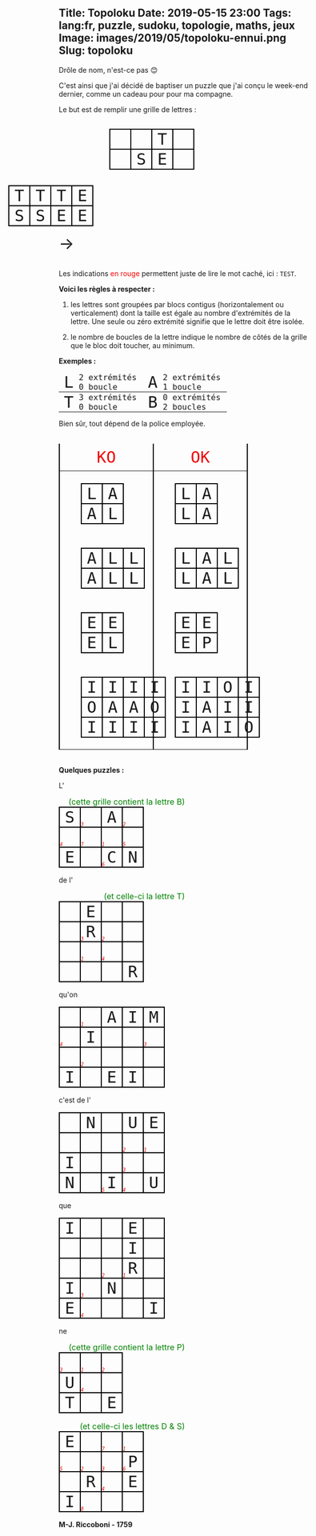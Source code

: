 Title: Topoloku
Date: 2019-05-15 23:00
Tags: lang:fr, puzzle, sudoku, topologie, maths, jeux
Image: images/2019/05/topoloku-ennui.png
Slug: topoloku
---

<!-- TODO: share with Cesbron family on facebook -->

Drôle de nom, n'est-ce pas 😊

C'est ainsi que j'ai décidé de baptiser un puzzle que j'ai conçu le week-end dernier,
comme un cadeau pour pour ma compagne.

Le but est de remplir une grille de lettres :

| | |T| |
|-|-|-|-|
| |S|E| |

↓

|T|T|T|E|
|-|-|-|-|
|S|S|E|E|

→

Les indications <span class="red">en rouge</span> permettent juste de lire le mot caché, ici : `TEST`.

**Voici les règles à respecter :**

1. les lettres sont groupées par blocs contigus (horizontalement ou verticalement)
dont la taille est égale au nombre d'extrémités de la lettre.
Une seule ou zéro extrémité signifie que le lettre doit être isolée.

2. le nombre de boucles de la lettre indique le nombre de côtés de la grille que le bloc doit toucher, au minimum.

**Exemples :**

| L | 2 extrémités 0 boucle | A | 2 extrémités 1 boucle  |
|---|-----------------------|---|------------------------|
| T | 3 extrémités 0 boucle | B | 0 extrémités 2 boucles |

Bien sûr, tout dépend de la police employée.

<table class="ko-ok"><thead><tr>
  <th>KO</th> <th>OK</th>

</tr></thead><tbody><tr><td>

  <table><thead><tr>
    <th>L</th> <th>A</th>
  </tr></thead><tbody><tr>
    <td>A</td> <td>L</td>
  </tr></tbody></table>

  <span class="comment">pas contigus car en diagonale</span>

</td><td>

  <table><thead><tr>
    <th>L</th> <th>A</th>
  </tr></thead><tbody><tr>
    <td>L</td> <td>A</td>
  </tr></tbody></table>

</td></tr><tr><td>

  <table><thead><tr>
    <th>A</th> <th>L</th> <th>L</th>
  </tr></thead><tbody><tr>
    <td>A</td> <td>L</td> <td>L</td>
  </tr></tbody></table>

  <span class="comment">les L forment un groupe de 4</span>

</td><td>

  <table><thead><tr>
    <th>L</th> <th>A</th> <td>L</td>
  </tr></thead><tbody><tr>
    <td>L</td> <td>A</td> <td>L</td>
  </tr></tbody></table>

</td></tr><tr><td>

  <table><thead><tr>
    <th>E</th> <th>E</th>
  </tr></thead><tbody><tr>
    <td>E</td> <td>L</td>
  </tr></tbody></table>

  <span class="comment">les L ne forment pas un groupe de 2</span>

</td><td>

  <table><thead><tr>
    <th>E</th> <th>E</th>
  </tr></thead><tbody><tr>
    <td>E</td> <td>P</td>
  </tr></tbody></table>

</td></tr><tr><td>

  <table><thead><tr>
    <th>I</th> <th>I</th> <th>I</th> <th>I</th>
  </tr></thead><tbody><tr>
    <th>O</th> <th>A</th> <th>A</th> <th>O</th>
  </tr><tr>
    <th>I</th> <th>I</th> <th>I</th> <th>I</th>
  </tr></tbody></table>

  <span class="comment">les A ne touchent pas le bord</span>

</td><td>

  <table><thead><tr>
    <th>I</th> <th>I</th> <th>O</th> <th>I</th>
  </tr></thead><tbody><tr>
    <th>I</th> <th>A</th> <th>I</th> <th>I</th>
  </tr><tr>
    <th>I</th> <th>A</th> <th>I</th> <th>O</th>
  </tr></tbody></table>

</td></tr></tbody></table>


**Quelques puzzles :**

L'

<span class="comment">(cette grille contient la lettre B)</span>

|S    |_3_  |A    |_2_  |
|-----|-----|-----|-----|
|_4_  |_7_  |_1_  |_5_  |
|E    |     |_6_ C|N    |

de l'

<span class="comment">(et celle-ci la lettre T)</span>

|     |E    |     |     |
|-----|-----|-----|-----|
|     |_3_ R|_2_  |     |
|     |_1_  |_4_  |     |
|     |     |     |R    |

qu'on

|     |_1_  |A    |I    |M    |
|-----|-----|-----|-----|-----|
|_4_  |I    |     |     |_3_  |
|     |_2_  |     |     |     |
|I    |     |E    |I    |     |

c'est de l'

|     |N    |     |U    |E    |
|-----|-----|-----|-----|-----|
|     |     |     |_2_  |_1_  |
|I    |     |     |_3_  |     |
|N    |     |_5_ I|_4_  |U    |

que

|I    |     |     |E    |     |
|-----|-----|-----|-----|-----|
|     |     |     |I    |     |
|     |     |_2_  |_1_ R|     |
|I    |_3_  |N    |     |     |
|E    |_4_  |     |     |I    |

ne

<span class="comment">(cette grille contient la lettre P)</span>

|_3_  |_1_  |_2_  |
|-----|-----|-----|
|U    |_4_  |     |
|T    |     |E    |

<span class="comment">(et celle-ci les lettres D & S)</span>

|E    |     |_7_  |_1_  |
|-----|-----|-----|-----|
|_5_  |_2_  |_3_  |_6_ P|
|     |R    |_4_  |E    |
|I    |_8_  |     |     |

**M-J. Riccoboni - 1759**

<style>
table {
  border-spacing: 0;
  border-collapse: collapse;
  border-style: hidden; /* supprime les bordures autour du tableau */
  font-family: "Lucida Console", monospace;
}
td, th {
  padding: 0;
  font-weight: normal;
  border: 2px solid black;
  width: 2.5rem;
  height: 2.5rem;
  font-size: 2rem;
  text-align: center;
  position: relative; /* for <em> positioning */
}
section > table:nth-of-type(1), section > table:nth-of-type(2) {
  background-image: url(images/2019/05/topoloku-red-circle-arrow.jpg);
  background-size: 1rem;
  background-repeat: no-repeat;
  background-position: center;
}
@media screen and (min-width: 40rem) {
  table:nth-of-type(1) { float:left;  margin-left: 20%;  margin-right: 5%; margin-bottom: 15px; }
  table:nth-of-type(1) + p { display: none; }
  table:nth-of-type(2) { float:right; margin-right: 20%; margin-left: 5%;  margin-bottom: 15px; }
  table:nth-of-type(2) + p { clear: none; display:block; padding-top: 1.5rem; font-size: 2rem; }
}
p { clear: both; }
@media screen and (max-width: 40rem) {
  table:nth-of-type(1) + p { font-size: 2rem; padding-left: 4.65rem; }
  table:nth-of-type(2) + p { display: none; }
}
.red { color: #ee0403; }
table:nth-of-type(3) { margin: 0 auto; }
table:nth-of-type(3) td, table:nth-of-type(3) th { border: none; }
table:nth-of-type(3) td:nth-of-type(2), table:nth-of-type(3) th:nth-of-type(2),
table:nth-of-type(3) td:nth-of-type(4), table:nth-of-type(3) th:nth-of-type(4) { font-size: 1rem; text-align: left; width: 8rem; }
table.ko-ok { width: 100%; margin: 2rem 0; }
table.ko-ok > * > tr > th { color: #ee0403; }
table.ko-ok > * > tr > td, table.ko-ok > * > tr > th { width: 50%; padding: .5rem; border-top: none; border-bottom: none; }
.comment { color: green; font-size: 1rem; float: right; padding-right: 50%; }
em {
  text-decoration: none;
  font-size: .6rem;
  color: #ee0403;
  position: absolute;
  left: 0;
  bottom: 0;
  line-height: .5rem;
}
</style>
